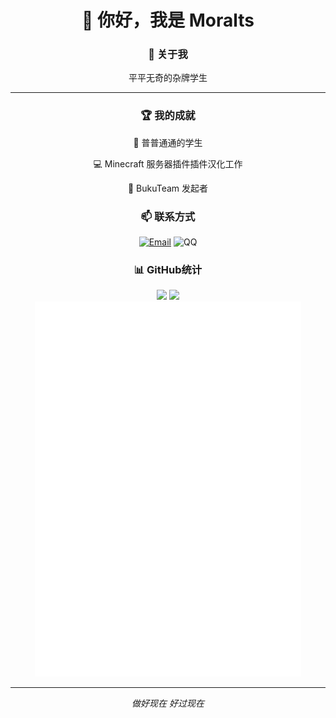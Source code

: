 <div align="center">

# 👋 你好，我是 Moralts

### 🌟 关于我

平平无奇的杂牌学生

---


### 🏆 我的成就

👀 普普通通的学生

💻 Minecraft 服务器插件插件汉化工作

👥 BukuTeam 发起者

<div align="center">

### 📫 联系方式

[![Email](https://img.shields.io/badge/Email-instars2233@outlook.com-blue?style=flat-square)](mailto:instars2233@outlook.com)
![QQ](https://img.shields.io/badge/QQ-3161826691-12B7F5?style=flat-square&logo=tencentqq)

</div>


<div align="center">

### 📊 GitHub统计

<img height="150" src="https://github-readme-stats.vercel.app/api?username=Moralts&show_icons=true&theme=default&hide_border=true" />

<img height="150" src="https://github-readme-stats.vercel.app/api/top-langs/?username=Moralts&layout=compact&theme=default&hide_border=true" />

</div>

<img height="600" src="https://raw.githubusercontent.com/Moralts/Moralts/refs/heads/main/github-metrics.svg" />

---

<div align="center">

*做好现在 好过现在*

</div>
